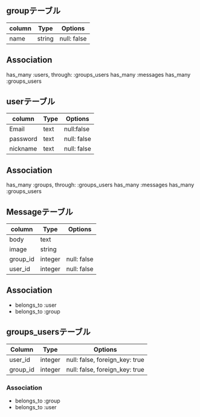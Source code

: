 ## groupテーブル
|column|Type|Options|
|------|----|-------|
|name|string|null: false|

## Association
has_many :users, through: :groups_users
has_many :messages
has_many :groups_users

## userテーブル
|column|Type|Options|
|------|----|-------|
|Email|text|null:false|
|password|text|null: false|
|nickname|text|null: false|

## Association
has_many :groups, through: :groups_users
has_many :messages
has_many :groups_users

## Messageテーブル
|column|Type|Options|
|------|----|-------|
|body|text||
|image|string||
|group_id|integer|null: false|
|user_id|integer|null: false|

## Association
- belongs_to :user
- belongs_to :group

## groups_usersテーブル

|Column|Type|Options|
|------|----|-------|
|user_id|integer|null: false, foreign_key: true|
|group_id|integer|null: false, foreign_key: true|

### Association
- belongs_to :group
- belongs_to :user